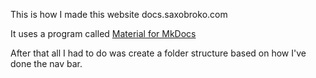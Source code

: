 This is how I made this website docs.saxobroko.com

It uses a program called <a href="https://squidfunk.github.io/mkdocs-material/" target="_blank">Material for MkDocs</a>

After that all I had to do was create a folder structure based on how I've done the nav bar.